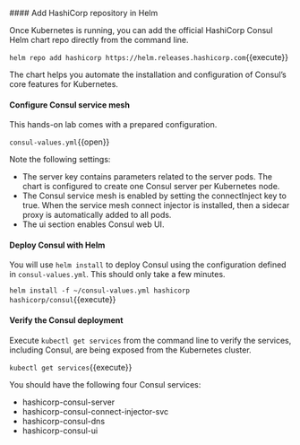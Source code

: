#### Add HashiCorp repository in Helm

Once Kubernetes is running, you can add the official HashiCorp Consul Helm chart repo directly from the command line.

`helm repo add hashicorp https://helm.releases.hashicorp.com`{{execute}}

The chart helps you automate the installation and configuration of Consul’s core features for Kubernetes.

#### Configure Consul service mesh

This hands-on lab comes with a prepared configuration.

`consul-values.yml`{{open}}

Note the following settings:

* The server key contains parameters related to the server pods. The chart is configured to create one Consul server per Kubernetes node.
* The Consul service mesh is enabled by setting the connectInject key to true. When the service mesh connect injector is installed, then a sidecar proxy is automatically added to all pods.
* The ui section enables Consul web UI.

#### Deploy Consul with Helm

You will use `helm install` to deploy Consul using the configuration defined in `consul-values.yml`. This should only take a few minutes. 

`helm install -f ~/consul-values.yml hashicorp hashicorp/consul`{{execute}}

#### Verify the Consul deployment

Execute `kubectl get services` from the command line to verify the services, including Consul, are being exposed from the Kubernetes cluster.

`kubectl get services`{{execute}}

You should have the following four Consul services:

* hashicorp-consul-server
* hashicorp-consul-connect-injector-svc                                                                    
* hashicorp-consul-dns
* hashicorp-consul-ui
